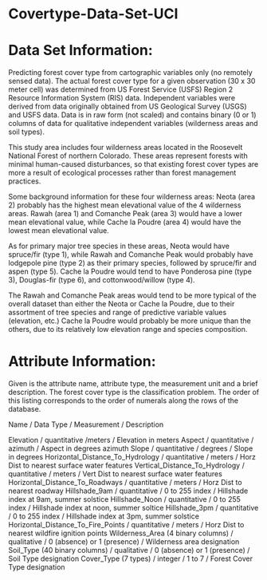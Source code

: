 # Covertype-Data-Set-UCI

# Data Set Information:

Predicting forest cover type from cartographic variables only (no remotely sensed data). The actual forest cover type for a given observation (30 x 30 meter cell) was determined from US Forest Service (USFS) Region 2 Resource Information System (RIS) data. Independent variables were derived from data originally obtained from US Geological Survey (USGS) and USFS data. Data is in raw form (not scaled) and contains binary (0 or 1) columns of data for qualitative independent variables (wilderness areas and soil types).

This study area includes four wilderness areas located in the Roosevelt National Forest of northern Colorado. These areas represent forests with minimal human-caused disturbances, so that existing forest cover types are more a result of ecological processes rather than forest management practices.

Some background information for these four wilderness areas: Neota (area 2) probably has the highest mean elevational value of the 4 wilderness areas. Rawah (area 1) and Comanche Peak (area 3) would have a lower mean elevational value, while Cache la Poudre (area 4) would have the lowest mean elevational value.

As for primary major tree species in these areas, Neota would have spruce/fir (type 1), while Rawah and Comanche Peak would probably have lodgepole pine (type 2) as their primary species, followed by spruce/fir and aspen (type 5). Cache la Poudre would tend to have Ponderosa pine (type 3), Douglas-fir (type 6), and cottonwood/willow (type 4).

The Rawah and Comanche Peak areas would tend to be more typical of the overall dataset than either the Neota or Cache la Poudre, due to their assortment of tree species and range of predictive variable values (elevation, etc.) Cache la Poudre would probably be more unique than the others, due to its relatively low elevation range and species composition.


# Attribute Information:

Given is the attribute name, attribute type, the measurement unit and a brief description. The forest cover type is the classification problem. The order of this listing corresponds to the order of numerals along the rows of the database.

Name / Data Type / Measurement / Description

Elevation / quantitative /meters / Elevation in meters
Aspect / quantitative / azimuth / Aspect in degrees azimuth
Slope / quantitative / degrees / Slope in degrees
Horizontal_Distance_To_Hydrology / quantitative / meters / Horz Dist to nearest surface water features
Vertical_Distance_To_Hydrology / quantitative / meters / Vert Dist to nearest surface water features
Horizontal_Distance_To_Roadways / quantitative / meters / Horz Dist to nearest roadway
Hillshade_9am / quantitative / 0 to 255 index / Hillshade index at 9am, summer solstice
Hillshade_Noon / quantitative / 0 to 255 index / Hillshade index at noon, summer soltice
Hillshade_3pm / quantitative / 0 to 255 index / Hillshade index at 3pm, summer solstice
Horizontal_Distance_To_Fire_Points / quantitative / meters / Horz Dist to nearest wildfire ignition points
Wilderness_Area (4 binary columns) / qualitative / 0 (absence) or 1 (presence) / Wilderness area designation
Soil_Type (40 binary columns) / qualitative / 0 (absence) or 1 (presence) / Soil Type designation
Cover_Type (7 types) / integer / 1 to 7 / Forest Cover Type designation

